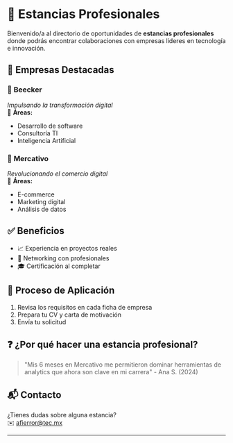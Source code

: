 # 🏢 Estancias Profesionales  

Bienvenido/a al directorio de oportunidades de **estancias profesionales** donde podrás encontrar colaboraciones con empresas líderes en tecnología e innovación.  

## 🌟 Empresas Destacadas  

### 🐝 **Beecker**  
_Impulsando la transformación digital_  
📌 **Áreas:**  
- Desarrollo de software  
- Consultoría TI  
- Inteligencia Artificial  

### 🛒 **Mercativo**  
_Revolucionando el comercio digital_  
📌 **Áreas:**  
- E-commerce  
- Marketing digital  
- Análisis de datos  


## ✅ Beneficios  
- 📈 Experiencia en proyectos reales  
- 🤝 Networking con profesionales  
- 🎓 Certificación al completar  

## 📅 Proceso de Aplicación  
1. Revisa los requisitos en cada ficha de empresa  
2. Prepara tu CV y carta de motivación  
3. Envía tu solicitud 

## ❓ ¿Por qué hacer una estancia profesional?  
> "Mis 6 meses en Mercativo me permitieron dominar herramientas de analytics que ahora son clave en mi carrera" - Ana S. (2024)  

## 📬 Contacto  
¿Tienes dudas sobre alguna estancia?  
✉️ [afierror@tec.mx](mailto:afierror@tec.mx)  

---

